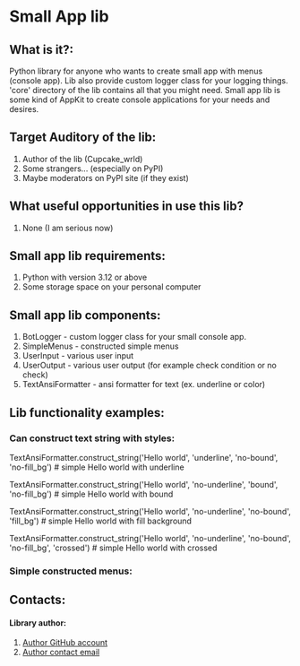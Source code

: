# Small App lib

## What is it?:

Python library for anyone who wants to create small app with menus (console app).
Lib also provide custom logger class for your logging things.
'core' directory of the lib contains all that you might need.
Small app lib is some kind of AppKit to create console applications for your needs and desires.

## Target Auditory of the lib:

1. Author of the lib (Cupcake_wrld)
2. Some strangers... (especially on PyPI)
3. Maybe moderators on PyPI site (if they exist)

## What useful opportunities in use this lib?

1. None (I am serious now)

## Small app lib requirements:

1. Python with version 3.12 or above
2. Some storage space on your personal computer

## Small app lib components:

1. BotLogger - custom logger class for your small console app.
2. SimpleMenus - constructed simple menus
3. UserInput - various user input
4. UserOutput - various user output (for example check condition or no check)
5. TextAnsiFormatter - ansi formatter for text (ex. underline or color)

## Lib functionality examples:

### Can construct text string with styles:

TextAnsiFormatter.construct_string('Hello world', 'underline', 'no-bound', 'no-fill_bg')  # simple Hello world with
underline

TextAnsiFormatter.construct_string('Hello world', 'no-underline', 'bound', 'no-fill_bg')  # simple Hello world with
bound

TextAnsiFormatter.construct_string('Hello world', 'no-underline', 'no-bound', 'fill_bg')  # simple Hello world with fill
background

TextAnsiFormatter.construct_string('Hello world', 'no-underline', 'no-bound', 'no-fill_bg', 'crossed')  # simple Hello
world with crossed

### Simple constructed menus:

## Contacts:

#### Library author:

1. [Author GitHub account](https://github.com/bob-jacka)
2. [Author contact email](mailto:ccaatt63@gmail.com)